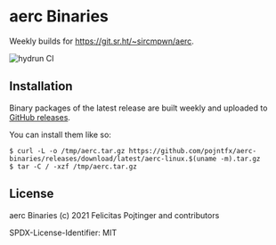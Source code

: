# aerc Binaries

Weekly builds for https://git.sr.ht/~sircmpwn/aerc.

![hydrun CI](https://github.com/pojntfx/aerc-binaries/workflows/hydrun%20CI/badge.svg)

## Installation

Binary packages of the latest release are built weekly and uploaded to [GitHub releases](https://github.com/pojntfx/aerc-binaries/releases).

You can install them like so:

```shell
$ curl -L -o /tmp/aerc.tar.gz https://github.com/pojntfx/aerc-binaries/releases/download/latest/aerc-linux.$(uname -m).tar.gz
$ tar -C / -xzf /tmp/aerc.tar.gz
```

## License

aerc Binaries (c) 2021 Felicitas Pojtinger and contributors

SPDX-License-Identifier: MIT

